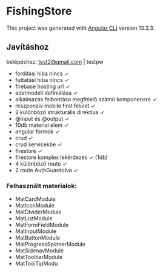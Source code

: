 # FishingStore

This project was generated with [Angular CLI](https://github.com/angular/angular-cli) version 13.3.3.

## Javításhoz

belépéshez:
test2@gmail.com | testpw

- fordítási hiba nincs ✓
- futtatási hiba nincs ✓
- firebase hosting url ✓
- adatmodell definiálása ✓
- alkalmazás felbontása megfelelő számú komponensre ✓
- reszponzív mobile first felület ✓
- 2 különböző strukturális direktíva ✓
- @input és @output ✓
- 10db material elem ✓
- angular formok ✓
- crud ✓
- crud servicekbe ✓
- firestore ✓
- firestore komplex lekérdezés ✓ (1db)
- 4 különböző route ✓
- 2 route AuthGuardolva ✓

### Felhasznált materialok:
- MatCardModule
- MatIconModule
- MatDividerModule
- MatListModule
- MatFormFieldModule
- MatInputModule
- MatButtonModule
- MatProgressSpinnerModule
- MatSidenavModule
- MatToolbarModule
- MatToolTipModu
